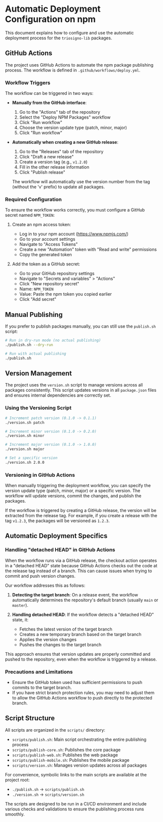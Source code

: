 # Automatic Deployment Configuration on npm

This document explains how to configure and use the automatic deployment process for the `triosigno-lib` packages.

## GitHub Actions

The project uses GitHub Actions to automate the npm package publishing process. The workflow is defined in `.github/workflows/deploy.yml`.

### Workflow Triggers

The workflow can be triggered in two ways:

- **Manually from the GitHub interface**:
  1. Go to the "Actions" tab of the repository
  2. Select the "Deploy NPM Packages" workflow
  3. Click "Run workflow"
  4. Choose the version update type (patch, minor, major)
  5. Click "Run workflow"

- **Automatically when creating a new GitHub release**:
  1. Go to the "Releases" tab of the repository
  2. Click "Draft a new release"
  3. Create a version tag (e.g., `v1.2.0`)
  4. Fill in the other release information
  5. Click "Publish release"

  The workflow will automatically use the version number from the tag (without the 'v' prefix) to update all packages.

### Required Configuration

To ensure the workflow works correctly, you must configure a GitHub secret named `NPM_TOKEN`:

1. Create an npm access token:
   - Log in to your npm account (https://www.npmjs.com/)
   - Go to your account settings
   - Navigate to "Access Tokens"
   - Create a new "Automation" token with "Read and write" permissions
   - Copy the generated token

2. Add the token as a GitHub secret:
   - Go to your GitHub repository settings
   - Navigate to "Secrets and variables" > "Actions"
   - Click "New repository secret"
   - Name: `NPM_TOKEN`
   - Value: Paste the npm token you copied earlier
   - Click "Add secret"

## Manual Publishing

If you prefer to publish packages manually, you can still use the `publish.sh` script:

```bash
# Run in dry-run mode (no actual publishing)
./publish.sh --dry-run

# Run with actual publishing
./publish.sh
```

## Version Management

The project uses the `version.sh` script to manage versions across all packages consistently. This script updates versions in all `package.json` files and ensures internal dependencies are correctly set.

### Using the Versioning Script

```bash
# Increment patch version (0.1.0 -> 0.1.1)
./version.sh patch

# Increment minor version (0.1.0 -> 0.2.0)
./version.sh minor

# Increment major version (0.1.0 -> 1.0.0)
./version.sh major

# Set a specific version
./version.sh 2.0.0
```

### Versioning in GitHub Actions

When manually triggering the deployment workflow, you can specify the version update type (patch, minor, major) or a specific version. The workflow will update versions, commit the changes, and publish the packages.

If the workflow is triggered by creating a GitHub release, the version will be extracted from the release tag. For example, if you create a release with the tag `v1.2.3`, the packages will be versioned as `1.2.3`.

## Automatic Deployment Specifics

### Handling "detached HEAD" in GitHub Actions

When the workflow runs via a GitHub release, the checkout action operates in a "detached HEAD" state because GitHub Actions checks out the code at the release tag instead of a branch. This can cause issues when trying to commit and push version changes.

Our workflow addresses this as follows:

1. **Detecting the target branch**: On a release event, the workflow automatically determines the repository's default branch (usually `main` or `master`).

2. **Handling detached HEAD**: If the workflow detects a "detached HEAD" state, it:
   - Fetches the latest version of the target branch
   - Creates a new temporary branch based on the target branch
   - Applies the version changes
   - Pushes the changes to the target branch

This approach ensures that version updates are properly committed and pushed to the repository, even when the workflow is triggered by a release.

### Precautions and Limitations

- Ensure the GitHub token used has sufficient permissions to push commits to the target branch.
- If you have strict branch protection rules, you may need to adjust them to allow the GitHub Actions workflow to push directly to the protected branch.

## Script Structure

All scripts are organized in the `scripts/` directory:

- `scripts/publish.sh`: Main script orchestrating the entire publishing process
- `scripts/publish-core.sh`: Publishes the core package
- `scripts/publish-web.sh`: Publishes the web package
- `scripts/publish-mobile.sh`: Publishes the mobile package
- `scripts/version.sh`: Manages version updates across all packages

For convenience, symbolic links to the main scripts are available at the project root:

- `./publish.sh` -> `scripts/publish.sh`
- `./version.sh` -> `scripts/version.sh`

The scripts are designed to be run in a CI/CD environment and include various checks and validations to ensure the publishing process runs smoothly.
